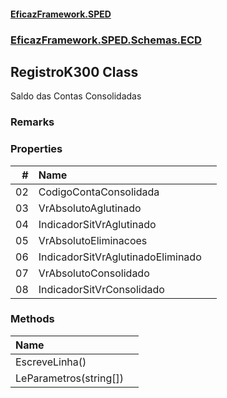 #### [EficazFramework.SPED](EficazFrameworkSPED.md 'EficazFramework SPED')
### [EficazFramework.SPED.Schemas.ECD](EficazFramework.SPED.Schemas.ECD.md 'EficazFramework.SPED.Schemas.ECD')

## RegistroK300 Class

Saldo das Contas Consolidadas

### Remarks
### Properties

| # | Name | |
| ---: | :--- | :--- |
| 02 | CodigoContaConsolidada |  |
| 03 | VrAbsolutoAglutinado |  |
| 04 | IndicadorSitVrAglutinado |  |
| 05 | VrAbsolutoEliminacoes |  |
| 06 | IndicadorSitVrAglutinadoEliminado |  |
| 07 | VrAbsolutoConsolidado |  |
| 08 | IndicadorSitVrConsolidado |  |
### Methods

| Name | |
| :--- | :--- |
| EscreveLinha() |  |
| LeParametros(string[]) |  |
